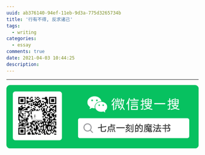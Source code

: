 ```yaml
---
uuid: ab376140-94ef-11eb-9d3a-775d3265734b
title: '行有不得, 反求诸己'
tags:
  - writing
categories:
  - essay
comments: true
date: 2021-04-03 10:44:25
description:
---
```



<!--more-->
<!-- 1. 发布前：删除草稿的 uuid -->
<!-- 2. 发布后：补充tag，category -->


---
![20200131220947.png](source/_posts/images/leunggeorge.github.io-image-9.png)
